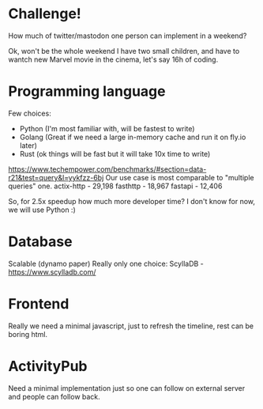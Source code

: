 # Challenge!
How much of twitter/mastodon one person can implement in a weekend?

Ok, won't be the whole weekend I have two small children, and have to wantch new Marvel movie in the cinema, let's say 16h of coding.

# Programming language
Few choices:
- Python (I'm most familiar with, will be fastest to write)
- Golang (Great if we need a large in-memory cache and run it on fly.io later)
- Rust (ok things will be fast but it will take 10x time to write)

https://www.techempower.com/benchmarks/#section=data-r21&test=query&l=yykfzz-6bj
Our use case is most comparable to "multiple queries" one.
actix-http - 29,198
fasthttp - 18,967
fastapi - 12,406

So, for 2.5x speedup how much more developer time? I don't know for now, we will use Python :)

# Database
Scalable (dynamo paper)
Really only one choice: ScyllaDB - https://www.scylladb.com/

# Frontend
Really we need a minimal javascript, just to refresh the timeline, rest can be boring html.

# ActivityPub
Need a minimal implementation just so one can follow on external server and people can follow back.
